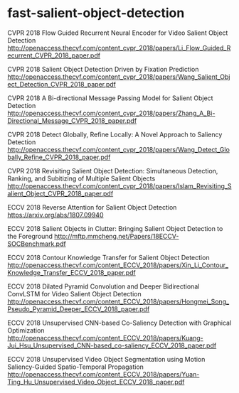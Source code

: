 # fast-salient-object-detection

CVPR 2018 Flow Guided Recurrent Neural Encoder for Video Salient Object Detection http://openaccess.thecvf.com/content_cvpr_2018/papers/Li_Flow_Guided_Recurrent_CVPR_2018_paper.pdf

CVPR 2018 Salient Object Detection Driven by Fixation Prediction http://openaccess.thecvf.com/content_cvpr_2018/papers/Wang_Salient_Object_Detection_CVPR_2018_paper.pdf 

CVPR 2018 A Bi-directional Message Passing Model for Salient Object Detection http://openaccess.thecvf.com/content_cvpr_2018/papers/Zhang_A_Bi-Directional_Message_CVPR_2018_paper.pdf

CVPR 2018 Detect Globally, Refine Locally: A Novel Approach to Saliency Detection http://openaccess.thecvf.com/content_cvpr_2018/papers/Wang_Detect_Globally_Refine_CVPR_2018_paper.pdf

CVPR 2018 Revisiting Salient Object Detection: Simultaneous Detection, Ranking, and Subitizing of Multiple Salient Objects http://openaccess.thecvf.com/content_cvpr_2018/papers/Islam_Revisiting_Salient_Object_CVPR_2018_paper.pdf 

ECCV 2018 Reverse Attention for Salient Object Detection https://arxiv.org/abs/1807.09940

ECCV 2018 Salient Objects in Clutter: Bringing Salient Object Detection to the Foreground http://mftp.mmcheng.net/Papers/18ECCV-SOCBenchmark.pdf

ECCV 2018 Contour Knowledge Transfer for Salient Object Detection http://openaccess.thecvf.com/content_ECCV_2018/papers/Xin_Li_Contour_Knowledge_Transfer_ECCV_2018_paper.pdf

ECCV 2018 Dilated Pyramid Convolution and Deeper Bidirectional ConvLSTM for Video Salient Object Detection http://openaccess.thecvf.com/content_ECCV_2018/papers/Hongmei_Song_Pseudo_Pyramid_Deeper_ECCV_2018_paper.pdf

ECCV 2018 Unsupervised CNN-based Co-Saliency Detection with Graphical Optimization http://openaccess.thecvf.com/content_ECCV_2018/papers/Kuang-Jui_Hsu_Unsupervised_CNN-based_co-saliency_ECCV_2018_paper.pdf 

ECCV 2018 Unsupervised Video Object Segmentation using Motion Saliency-Guided Spatio-Temporal Propagation http://openaccess.thecvf.com/content_ECCV_2018/papers/Yuan-Ting_Hu_Unsupervised_Video_Object_ECCV_2018_paper.pdf
